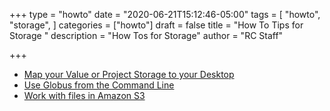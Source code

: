 +++
type = "howto"
date = "2020-06-21T15:12:46-05:00"
tags = [
  "howto",
  "storage",
]
categories = ["howto"]
draft = false
title = "How To Tips for Storage "
description = "How Tos for Storage"
author = "RC Staff"

+++

* [Map your Value or Project Storage to your Desktop](/userinfo/howtos/storage/drive-mapping)
* [Use Globus from the Command Line](/userinfo/howtos/storage/globus-cli)
* [Work with files in Amazon S3](/userinfo/howtos/storage/aws-s3)
